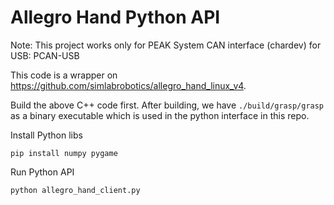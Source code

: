 Allegro Hand Python API
==========================
Note: This project works only for PEAK System CAN interface (chardev) for USB: PCAN-USB

This code is a wrapper on https://github.com/simlabrobotics/allegro_hand_linux_v4.

Build the above C++ code first. After building, we have `./build/grasp/grasp` as a binary executable which is used in the python interface in this repo.

Install Python libs

```
pip install numpy pygame
```

Run Python API
```
python allegro_hand_client.py
```
